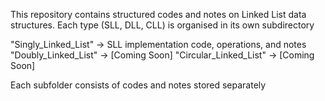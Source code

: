 This repository contains structured codes and notes on Linked List data structures. 
Each type (SLL, DLL, CLL) is organised in its own subdirectory

"Singly_Linked_List" -> SLL implementation code, operations, and notes
"Doubly_Linked_List" -> [Coming Soon]
"Circular_Linked_List" -> [Coming Soon]

Each subfolder consists of codes and notes stored separately
